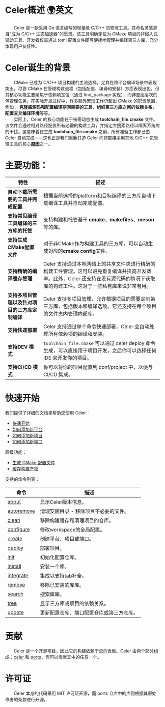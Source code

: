 # Celer概述 [🌍英文](../en-US/README.md)

&emsp;&emsp;Celer 是一款采用 Go 语言编写的轻量级 C/C++ 包管理工具。其命名灵感源自"成为 C/C++ 生态加速器"的愿景。该工具明确定位为 CMake 项目的非侵入式辅助工具，开发者仅需通过 toml 配置文件即可便捷地管理并编译第三方库，充分体现用户友好性。

# Celer诞生的背景

&emsp;&emsp;CMake 已成为 C/C++ 项目构建的主流选择，尤其在跨平台编译场景中表现突出。尽管 CMake 在管理构建流程（包括配置、编译和安装）方面表现出色，但其核心功能主要聚焦于依赖项定位（通过 find_package 实现），而非更高层次的包管理任务。在实际开发过程中，许多额外繁琐工作仍超出 CMake 的职责范围，例如： **克隆库源码和配置编译期间需要的工具**，**组织第三方库之间的依赖关系**， **配置交叉编译环境**等等。  
&emsp;&emsp;实际上，Celer 的核心功能在于按需动态生成 **toolchain_file.cmake** 文件。该文件会通过相对路径配置所有必需的构建工具，并指定库搜索路径以隔离系统库的干扰。这意味着在生成 **toolchain_file.cmake** 之前，所有准备工作都已由 Celer 自动完成——这也正是我们重新打造 Celer 而非直接采用其他 C/C++ 包管理工具的核心[**原因**](./why_reinvent_celer.md)之一。

# 主要功能：

| 特性 | 描述 |
| --- | --- |
| **自动下载所需要的工具并完成配置** | 根据当前选择的platform和目标编译的三方库自动下载编译工具并自动完成配置。 |
| **支持常见编译工具编译的三方库的托管** | 支持构建和托管基于 **cmake**、**makefiles**、**meson** 等的库。 |
| **支持生成CMake配置文件** | 对于非CMake作为构建工具的三方库，可以自动生成对应的**cmake config**文件。 |
| **支持精确的编译缓存管理** | Celer 支持通过本地网络上的共享文件夹进行精确的构建工件管理。这可以避免重复编译并提高开发效率。此外，Celer 还支持在没有源代码的情况下获取库的构建工件。这对于一些私有库来说非常有用。 |
| **支持多项目管理以及针对项目的三方库定制编译** | Celer 支持多项目管理，允许根据项目的需要定制第三方库，包括版本和编译选项。它还支持在每个项目的文件夹内管理内部库。 |
| **支持快速部署** | Celer 支持通过单个命令快速部署，Celer 会自动处理所有依赖项的编译和安装。 |
| **支持DEV 模式** | `toolchain_file.cmake` 可以通过 celer deploy 命令生成，可以直接用于项目开发，之后你可以选择任何 IDE 来开发你的项目。 |
| **支持CI/CD 模式** | 你可以将你的项目配置到 conf/project 中，以便与 CI/CD 集成。|

# 快速开始

我们提供了详细的文档来帮助您使用 Celer：

- [快速开始](./quick_start.md)
- [如何添加新平台](./cmd_create.md#1-创建一个新的平台)
- [如何添加新项目](./cmd_create.md#2-创建一个新的项目)
- [如何添加新端口](./cmd_create.md#3-创建一个新的端口)

高级功能：

- [生成 CMake 配置文件](./introduce_generate_cmake_config.md)
- [缓存构建产物](./introduce_cache_artifacts.md)

支持的命令列表：

| 命令                               | 描述                                  |
| ------------------------------------- | --------------------------------- |
| [about](./cmd_about.md)               | 显示Celer版本信息。 |
| [autoremove](./cmd_autoremove.md)     | 清理安装目录 - 移除项目不必要的文件。|
| [clean](./cmd_clean.md)               | 移除构建缓存和清理项目的仓库。|
| [configure](./cmd_configfure.md)      | 修改workspace的全局配置。|
| [create](./cmd_create.md)             | 创建平台、项目或端口。 |
| [deploy](./cmd_deploy.md)             | 部署项目。|
| [init](./quick_start.md#3-setup-conf) | 初始化配置仓库。|
| [install](./cmd_install.md)           | 安装一个库。|
| [integrate](./cmd_integrate.md)       | 集成以支持tab补全。|
| [remove](./cmd_remove.md)             | 移除已安装的库库。|
| [search](./cmd_search.md)             | 搜索库库。|
| [tree](./cmd_tree.md)                 | 显示三方库或项目的依赖关系。| 
| [update](./cmd_update.md)             | 更新配置仓库、端口配置仓库或第三方仓库。|

# 贡献

&emsp;&emsp;Celer 是一个开源项目，因此它的构建依赖于您的贡献。Celer 由两个部分组成：[celer](https://github.com/celer-pkg/celer.git) 和 [ports](https://github.com/celer-pkg/ports.git)，您可以贡献其中的任意一个。

# 许可证

&emsp;&emsp;Celer 本身的代码采用 MIT 许可证开源，而 ports 仓库中的库则根据其原始作者的条款进行开源。

